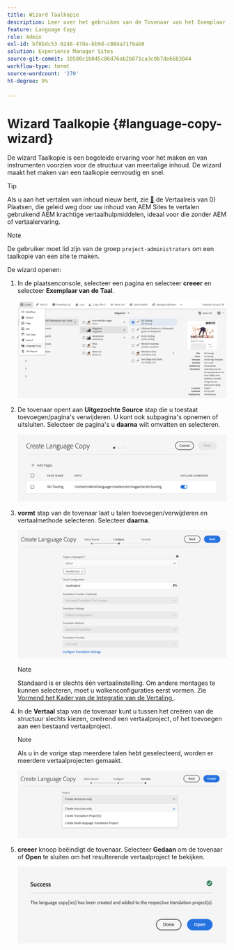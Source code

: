 ```yaml
---
title: Wizard Taalkopie
description: Leer over het gebruiken van de Tovenaar van het Exemplaar van de Taal in AEM.
feature: Language Copy
role: Admin
exl-id: bf8bdc53-0248-47de-bb9d-c884a7179ab0
solution: Experience Manager Sites
source-git-commit: 10580c1b045c86d76ab2b871ca3c0b7de6683044
workflow-type: tm+mt
source-wordcount: '270'
ht-degree: 0%

---
```


# Wizard Taalkopie {#language-copy-wizard}

De wizard Taalkopie is een begeleide ervaring voor het maken en van instrumenten voorzien voor de structuur van meertalige inhoud. De wizard maakt het maken van een taalkopie eenvoudig en snel.

>[!TIP]
>
>Als u aan het vertalen van inhoud nieuw bent, zie [&#128279;](/help/journey-sites/translation/overview.md) de Vertaalreis van 0&rbrace; Plaatsen, die geleid weg door uw inhoud van AEM Sites te vertalen gebruikend AEM krachtige vertaalhulpmiddelen, ideaal voor die zonder AEM of vertaalervaring.

>[!NOTE]
>
>De gebruiker moet lid zijn van de groep `project-administrators` om een taalkopie van een site te maken.

De wizard openen:

1. In de plaatsenconsole, selecteer een pagina en selecteer **creeer** en selecteer **Exemplaar van de Taal**.

   ![ creeer taalexemplaar van tovenaar ](../assets/language-copy-wizard.png)

1. De tovenaar opent aan **Uitgezochte Source** stap die u toestaat toevoegen/pagina&#39;s verwijderen. U kunt ook subpagina&#39;s opnemen of uitsluiten. Selecteer de pagina&#39;s u **daarna** wilt omvatten en selecteren.

   ![ Toevoegend pagina&#39;s met de tovenaar ](../assets/language-copy-wizard-add-pages.png)

1. **vormt** stap van de tovenaar laat u talen toevoegen/verwijderen en vertaalmethode selecteren. Selecteer **daarna**.

   ![ vorm stap van tovenaar ](../assets/language-copy-wizard-configure.png)

   >[!NOTE]
   >
   >Standaard is er slechts één vertaalinstelling. Om andere montages te kunnen selecteren, moet u wolkenconfiguraties eerst vormen. Zie [ Vormend het Kader van de Integratie van de Vertaling ](integration-framework.md).

1. In de **Vertaal** stap van de tovenaar kunt u tussen het creëren van de structuur slechts kiezen, creërend een vertaalproject, of het toevoegen aan een bestaand vertaalproject.

   >[!NOTE]
   >
   >Als u in de vorige stap meerdere talen hebt geselecteerd, worden er meerdere vertaalprojecten gemaakt.

   ![ Vertaal stap van tovenaar ](../assets/language-copy-wizard-translate.png)

1. **creeer** knoop beëindigt de tovenaar. Selecteer **Gedaan** om de tovenaar of **Open** te sluiten om het resulterende vertaalproject te bekijken.

   ![ tovenaar van het Eind ](../assets/language-copy-wizard-done.png)
